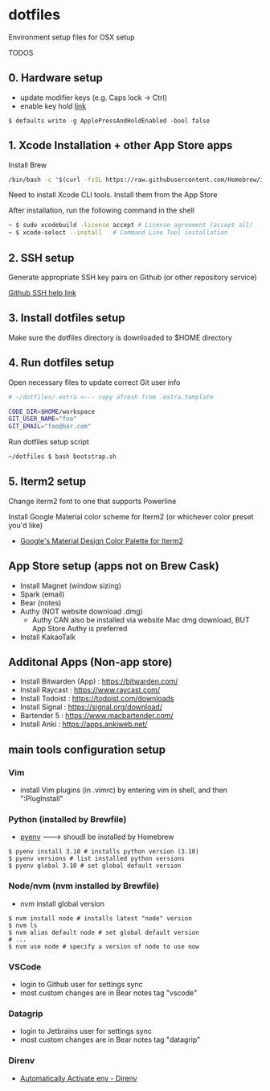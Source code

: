 # dotfiles

Environment setup files for OSX setup


TODOS

## 0. Hardware setup

- update modifier keys (e.g. Caps lock -> Ctrl)
- enable key hold [link](https://www.macworld.com/article/351347/how-to-activate-key-repetition-through-the-macos-terminal.html)

```
$ defaults write -g ApplePressAndHoldEnabled -bool false
```

## 1. Xcode Installation + other App Store apps

Install Brew

```bash
/bin/bash -c "$(curl -fsSL https://raw.githubusercontent.com/Homebrew/install/HEAD/install.sh)"
```

Need to install Xcode CLI tools.  Install them from the App Store

After installation, run the following command in the shell

```bash
~ $ sudo xcodebuild -license accept # License agreement (accept all)
~ $ xcode-select --install   # Command Line Tool installation
```

## 2. SSH setup

Generate appropriate SSH key pairs on Github (or other repository service)

[Github SSH help link](https://help.github.com/articles/connecting-to-github-with-ssh/)

## 3. Install dotfiles setup

Make sure the dotfiles directory is downloaded to $HOME directory

## 4. Run dotfiles setup

Open necessary files to update correct Git user info

```bash
# ~/dotfiles/.extra <--- copy afresh from .extra.template

CODE_DIR=$HOME/workspace
GIT_USER_NAME="foo"
GIT_EMAIL="foo@bar.com"
```

Run dotfiles setup script

```bash
~/dotfiles $ bash bootstrap.sh
```

## 5. Iterm2 setup

Change iterm2 font to one that supports Powerline

Install Google Material color scheme for Iterm2 (or whichever color preset you'd like)
- [Google's Material Design Color Palette for Iterm2](https://github.com/MartinSeeler/iterm2-material-design)


## App Store setup (apps not on Brew Cask)

- Install Magnet (window sizing)
- Spark (email)
- Bear (notes)
- Authy (NOT website download .dmg)
  - Authy CAN also be installed via website Mac dmg download, BUT App Store Authy is preferred
- Install KakaoTalk

## Additonal Apps (Non-app store)

- Install Bitwarden (App) : https://bitwarden.com/
- Install Raycast : https://www.raycast.com/
- Install Todoist : https://todoist.com/downloads
- Install Signal : https://signal.org/download/
- Bartender 5 : https://www.macbartender.com/
- Install Anki : https://apps.ankiweb.net/


## main tools configuration setup

### Vim

- install Vim plugins (in .vimrc) by entering vim in shell, and then ":PlugInstall"

### Python (installed by Brewfile)

- [pyenv](https://github.com/pyenv/pyenv) ---> shoudl be installed by Homebrew 

```shell
$ pyenv install 3.10 # installs python version (3.10)
$ pyenv versions # list installed python versions
$ pyenv global 3.10 # set global default version
```

###  Node/nvm (nvm installed by Brewfile)

- nvm install global version
```shell
$ nvm install node # installs latest "node" version
$ nvm ls
$ nvm alias default node # set global default version
# ...
$ nvm use node # specify a version of node to use now
```

### VSCode

- login to Github user for settings sync
- most custom changes are in Bear notes tag "vscode"

### Datagrip

- login to Jetbrains user for settings sync
- most custom changes are in Bear notes tag "datagrip"

### Direnv

- [Automatically Activate env - Direnv](https://direnv.net/)
